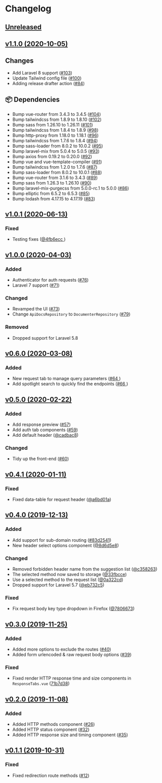 # Changelog

## [Unreleased](https://github.com/davidhsianturi/laravel-compass/compare/v1.1.0...HEAD)

## [v1.1.0 (2020-10-05)](https://github.com/davidhsianturi/laravel-compass/compare/v1.0.1...v1.1.0)

## Changes

- Add Laravel 8 support ([#103](https://github.com/davidhsianturi/laravel-compass/pull/103))
- Update Tailwind config file ([#100](https://github.com/davidhsianturi/laravel-compass/pull/100))
- Adding release drafter action ([#84](https://github.com/davidhsianturi/laravel-compass/pull/84))

## 📦 Dependencies

- Bump vue-router from 3.4.3 to 3.4.5 ([#104](https://github.com/davidhsianturi/laravel-compass/pull/104))
- Bump tailwindcss from 1.8.9 to 1.8.10 ([#102](https://github.com/davidhsianturi/laravel-compass/pull/102))
- Bump sass from 1.26.10 to 1.26.11 ([#101](https://github.com/davidhsianturi/laravel-compass/pull/101))
- Bump tailwindcss from 1.8.4 to 1.8.9 ([#98](https://github.com/davidhsianturi/laravel-compass/pull/98))
- Bump http-proxy from 1.18.0 to 1.18.1 ([#96](https://github.com/davidhsianturi/laravel-compass/pull/96))
- Bump tailwindcss from 1.7.6 to 1.8.4 ([#94](https://github.com/davidhsianturi/laravel-compass/pull/94))
- Bump sass-loader from 8.0.2 to 10.0.2 ([#95](https://github.com/davidhsianturi/laravel-compass/pull/95))
- Bump laravel-mix from 5.0.4 to 5.0.5 ([#93](https://github.com/davidhsianturi/laravel-compass/pull/93))
- Bump axios from 0.19.2 to 0.20.0 ([#92](https://github.com/davidhsianturi/laravel-compass/pull/92))
- Bump vue and vue-template-compiler ([#91](https://github.com/davidhsianturi/laravel-compass/pull/91))
- Bump tailwindcss from 1.2.0 to 1.7.6 ([#87](https://github.com/davidhsianturi/laravel-compass/pull/87))
- Bump sass-loader from 8.0.2 to 10.0.1 ([#88](https://github.com/davidhsianturi/laravel-compass/pull/88))
- Bump vue-router from 3.1.6 to 3.4.3 ([#89](https://github.com/davidhsianturi/laravel-compass/pull/89))
- Bump sass from 1.26.3 to 1.26.10 ([#90](https://github.com/davidhsianturi/laravel-compass/pull/90))
- Bump laravel-mix-purgecss from 5.0.0-rc.1 to 5.0.0 ([#86](https://github.com/davidhsianturi/laravel-compass/pull/86))
- Bump elliptic from 6.5.2 to 6.5.3 ([#85](https://github.com/davidhsianturi/laravel-compass/pull/85))
- Bump lodash from 4.17.15 to 4.17.19 ([#83](https://github.com/davidhsianturi/laravel-compass/pull/83))

## [v1.0.1 (2020-06-13)](https://github.com/davidhsianturi/laravel-compass/compare/v1.0.0...v1.0.1)

### Fixed
- Testing fixes ([@4fb6ecc ](https://github.com/davidhsianturi/laravel-compass/commit/dd16971cb407500c3b65fdd58b04168b34f4f2a5))

## [v1.0.0 (2020-04-03)](https://github.com/davidhsianturi/laravel-compass/compare/v0.6.0...v1.0.0)

### Added
- Authenticator for auth requests ([#76](https://github.com/davidhsianturi/laravel-compass/pull/76))
- Laravel 7 support ([#71](https://github.com/davidhsianturi/laravel-compass/pull/71))

### Changed
- Revamped the UI ([#73](https://github.com/davidhsianturi/laravel-compass/pull/73))
- Change `ApiDocsRepository` to `DocumenterRepository` ([#79](https://github.com/davidhsianturi/laravel-compass/pull/79))

### Removed
- Dropped support for Laravel 5.8

## [v0.6.0 (2020-03-08)](https://github.com/davidhsianturi/laravel-compass/compare/v0.5.1...v0.6.0)

### Added
- New request tab to manage query parameters ([#64 ](https://github.com/davidhsianturi/laravel-compass/pull/64))
- Add spotlight search to quickly find the endpoints ([#66 ](https://github.com/davidhsianturi/laravel-compass/pull/66))

## [v0.5.0 (2020-02-22)](https://github.com/davidhsianturi/laravel-compass/compare/v0.4.1...v0.5.0)

### Added
- Add response preview ([#57](https://github.com/davidhsianturi/laravel-compass/pull/57))
- Add auth tab components ([#59](https://github.com/davidhsianturi/laravel-compass/pull/59))
- Add default header ([@cadbac8](https://github.com/davidhsianturi/laravel-compass/commit/cadbac825efe8008ce212b1deefb4643b939383c))

### Changed
- Tidy up the front-end ([#60](https://github.com/davidhsianturi/laravel-compass/pull/60))

## [v0.4.1 (2020-01-11)](https://github.com/davidhsianturi/laravel-compass/compare/v0.4.0...v0.4.1)

### Fixed
- Fixed data-table for request header ([@a6bd01a](https://github.com/davidhsianturi/laravel-compass/commit/a6bd01ac27a31575f1130c5a3dfbcd4beb8a3d4a))

## [v0.4.0 (2019-12-13)](https://github.com/davidhsianturi/laravel-compass/compare/v0.3.0...v0.4.0)

### Added
- Add support for sub-domain routing ([#83d2541](https://github.com/davidhsianturi/laravel-compass/pull/53))
- New header select options component ([@8d6d5e8](https://github.com/davidhsianturi/laravel-compass/commit/7806673eb6108218524418b6c09cdc6757ba4f9e))

### Changed
- Removed forbidden header name from the suggestion list ([@c358263](https://github.com/davidhsianturi/laravel-compass/commit/8d6d5e86b4a2a8e796f3c87d3a20887bdffe684f))
- The selected method now saved to storage ([@33fbcce](https://github.com/davidhsianturi/laravel-compass/commit/6afadd081403e0127d49a9da7bf56ffb0c695c18))
- Use a selected method to the request list ([@0a322cd](https://github.com/davidhsianturi/laravel-compass/commit/ae5f2066ca92f9681390ff93d5d7e6afe6c76449))
- Dropped support for Laravel 5.7 ([@eb732c5](https://github.com/davidhsianturi/laravel-compass/commit/347a3bd7122ca44471523b80e6fa7570f9c061ba))

### Fixed
- Fix request body key type dropdown in Firefox ([@7806673](https://github.com/davidhsianturi/laravel-compass/commit/b80509753431ae38037778660dfa9b9fc81d4434))

## [v0.3.0 (2019-11-25)](https://github.com/davidhsianturi/laravel-compass/compare/v0.2.0...v0.3.0)

### Added
- Added more options to exclude the routes ([#40](https://github.com/davidhsianturi/laravel-compass/pull/40))
- Added form urlencoded & raw request body options ([#39](https://github.com/davidhsianturi/laravel-compass/pull/39))

### Fixed
- Fixed render HTTP response time and size components in `ResponseTabs.vue` ([71b7d38](https://github.com/davidhsianturi/laravel-compass/commit/71b7d3887f624e238043e22543cab21859bd4cfe))

## [v0.2.0 (2019-11-08)](https://github.com/davidhsianturi/laravel-compass/compare/v0.1.1...v0.2.0)

### Added
- Added HTTP methods component ([#26](https://github.com/davidhsianturi/laravel-compass/pull/26))
- Added HTTP status component ([#32](https://github.com/davidhsianturi/laravel-compass/pull/32))
- Added HTTP response size and timing component ([#35](https://github.com/davidhsianturi/laravel-compass/pull/35))

## [v0.1.1 (2019-10-31)](https://github.com/davidhsianturi/laravel-compass/compare/v0.1.0...v0.1.1)

### Fixed
- Fixed redirection route methods ([#12](https://github.com/davidhsianturi/laravel-compass/pull/12))
